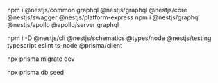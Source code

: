 npm i @nestjs/common graphql @nestjs/graphql @nestjs/core @nestjs/swagger @nestjs/platform-express
npm i @nestjs/graphql @nestjs/apollo @apollo/server graphql

npm i -D @nestjs/cli @nestjs/schematics @types/node @nestjs/testing typescript eslint ts-node @prisma/client

npx prisma migrate dev

npx prisma db seed